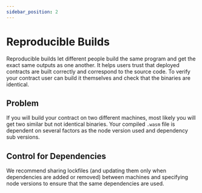 ```yaml
---
sidebar_position: 2
---
```


# Reproducible Builds
Reproducible builds let different people build the same program and get the exact same outputs as one another. It helps users trust that deployed contracts are built correctly and correspond to the source code. To verify your contract user can build it themselves and check that the binaries are identical.

## Problem
If you will build your contract on two different machines, most likely you will get two similar but not identical binaries. Your compiled `.wasm` file is dependent on several factors as the node version used and dependency sub versions.

## Control for Dependencies
We recommend sharing lockfiles (and updating them only when dependencies are added or removed) between machines and specifying node versions to ensure that the same dependencies are used. 
